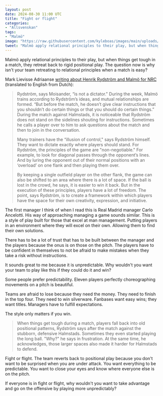 ```yaml
---
layout: post
date: 2024-08-30 11:00 UTC
title: "Fight or flight"
categories:
- "Allsvenskan"
tags:
- "Malmö"
image: "https://raw.githubusercontent.com/kyleboas/images/main/uploads/2024/08/30/Image-30Aug2024_01:50:40.png"
tweet: "Malmö apply relational principles to their play, but when things get tough in a match, they retreat back to rigid positional play. The question now is, why isn't your team retreating to relational principles when a match is easy? @Markla94"
---
```


Malmö apply relational principles to their play, but when things get tough in a match, they retreat back to rigid positional play. The question now is why isn't your team retreating to relational principles when a match is easy?

<!---more---> 

Mark Lievisse Adriaanse [writing about Henrik Rydström and Malmö for NRC](https://www.nrc.nl/nieuws/2024/08/25/in-rio-en-malmo-bloemit-een-voetbal-dat-radicaal-breekt-met-de-doctrines-van-cruijff-en-guardiola-a4863589) (translated to English from Dutch):
 
> Rydström, says Moisander, “is not a dictator." During the week, Malmö trains according to Rydström’s ideas, and mutual relationships are formed. “But before the match, he doesn’t give clear instructions that you shouldn’t do certain things or that you should do certain things.” During the match against Halmstads, it is noticeable that Rydström does not stand on the sidelines shouting for instructions. Sometimes he calls a player over to him to ask questions about the match and then to join in the conversation.
> 
> Many trainers have the “illusion of control,"  says Rydström himself. They want to dictate exactly where players should stand. For Rydström, the principles of the game are "non-negotiable." For example, to look for diagonal passes through the opponent’s lines. And by luring the opponent out of their normal positions with an ‘overload’ on one flank and then playing them over.
> 
> By keeping a single outfield player on the other flank, the game can also be shifted to an area where there is a lot of space. If the ball is lost in the crowd, he says, it is easier to win it back. But in the execution of these principles, players have a lot of freedom. The point, says Rydström, is to create a framework within which players have the space for their own creativity, expression, and initiative.

The first manager I think of when I read this is Real Madrid manager Carlo Ancelotti. His way of approaching managing a game sounds similar. This is a style of play built for those that excel at man management. Putting players in an environment where they will excel on their own. Allowing them to find their own solutions.

There has to be a lot of trust that has to be built between the manager and the players because the onus is on those on the pitch. The players have to be confident in themselves to not be afraid to make mistakes when they take a risk without instructions. 

It sounds great to me because it is unpredictable. Why wouldn't you want your team to play like this if they could do it and win?

Some people prefer predictability. Eleven players perfectly choreographing movements on a pitch is beautiful.

Teams are afraid to lose because they need the money. They need to finish in the top four. They need to win silverware. Fanbases want easy wins; they want titles. Managers have to fulfill expectations.

The style only matters if you win.

> When things get tough during a match, players fall back into old positional patterns, Rydström says after the match against the stubborn, defensive Halmstads. Sometimes they even started playing the long ball. "Why?" he says in frustration. At the same time, he acknowledges, those larger spaces also made it harder for Halmstads to defend.

Fight or flight. The team reverts back to positional play because you don't want to be surprised when you are under attack. You want everything to be predictable. You want to close your eyes and know where everyone else is on the pitch. 

If everyone is in fight or flight, why wouldn't you want to take advantage and go on the offensive by playing more unpredictably?